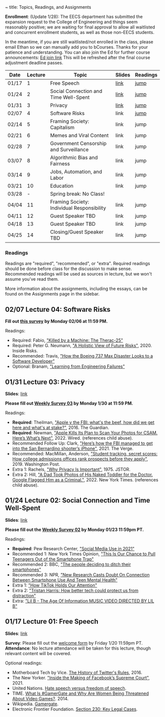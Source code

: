 ~ title: Topics, Readings, and Assignments

**Enrollment**: 
(Update 1/28): The EECS department has submitted the expansion request to the College of Engineering and things seem reasonably positive; we are waiting for final approval to allow all waitlisted and concurrent enrollment students, as well as those non-EECS students.

In the meantime, if you are still waitlisted/not enrolled in the class, please email Ethan so we can manually add you to bCourses. Thanks for your patience and understanding.
You can also join the Ed for further course announcements: [Ed join link](https://edstem.org/us/join/E8BdJn) This will be refreshed after the final course adjustment deadline passes.

<!--(Update 1/20): We are still waiting to hear back from the EECS department about whether we can expand this course beyond the lecture room capacity. As of today, the department has informed us that they are facing significant delays to address all course enrollment concerns (including ours) but are hoping to resolve things over the weekend.

Given the situation, there is a small chance that we can't expand the course in time for the upcoming add/drop deadline without fee. In the meantime, if you are a graduating senior and need the ethics requirement to graduate, we do encourage you to look for other courses that satisfy the requirement. In any case, we will hopefully learn something by early next week and will send out further information. Thanks for your patience and understanding.

If you are currently waitlisted or unable to enroll, you can join the Ed for further course announcements: [Ed join link](https://edstem.org/us/join/E8BdJn) This will be refreshed after the final course adjustment deadline passes.
-->

<!--If you are looking to enroll in this course but do not meet EECS department enrollment categories, please make a private post on Ed.-->



| Date  | Lecture | Topic                                 | Slides | Readings |
|-------|-------- | --------------------------------------|--------| ----------- |
| 01/17 |  1 | Free Speech                                     | [link][l01_slides] | [jump][l01_anchor] |
| 01/24 |  2 | Social Connection and Time Well-Spent           | [link][l02_slides] | [jump][l02_anchor] |
| 01/31 |  3 | Privacy                                         | [link][l03_slides] | [jump][l03_anchor] |
| 02/07 |  4 | Software Risks                                  | link | [jump][l04_anchor] |
| 02/14 |  5 | Framing Society: Capitalism                     | link | jump |
| 02/21 |  6 | Memes and Viral Content                         | link | jump |
| 02/28 |  7 | Government Censorship and Surveillance          | link | jump |
| 03/07 |  8 | Algorithmic Bias and Fairness                   | link | jump |
| 03/14 |  9 | Jobs, Automation, and Labor                     | link | jump |
| 03/21 | 10 | Education                                       | link | jump |
| 03/28 |  - | Spring break: No Class!                         |      |      |
| 04/04 | 11 | Framing Society: Individual Responsibility      | link | jump |
| 04/11 | 12 | Guest Speaker TBD                               | link | jump |
| 04/18 | 13 | Guest Speaker TBD                               | link | jump |
| 04/25 | 14 | Closing/Guest Speaker TBD                       | link | jump |

### Readings
Readings are "required", "recommended", or "extra". Required readings should be
done before class for the discussion to make sense. Recommended readings will be
used as sources in lecture, but we won't assume you've read them.

More information about the assignments, including the essays, can be found on the Assignments page in the sidebar.

<!-- FOR STAFF: Previous lecture links are in lecture-links.md -->


## 02/07 Lecture 04: Software Risks
<!--<b>Slides</b>: [link][l04_slides]
[l04_slides]: https://docs.google.com/presentation/d/1kl9R4y8-PakLvCJBZHVLMEJpat_-563V0R_bnBVnEcg/edit
-->

**Fill out [this survey][l04_form] by Monday 02/06 at 11:59 PM.**

Readings:
* Required: Fabio, ["Killed by a Machine: The Therac-25"](https://hackaday.com/2015/10/26/killed-by-a-machine-the-therac-25/)
* Required: Peter G. Neumann, ["A Holistic View of Future Risks"](http://www.csl.sri.com/users/neumann/cacm250.pdf), 2020. Inside Risks.
* Recommended: Travis, ["How the Boeing 737 Max Disaster Looks to a Software Developer"](https://spectrum.ieee.org/aerospace/aviation/how-the-boeing-737-max-disaster-looks-to-a-software-developer)
* Optional: Branam, ["Learning from Engineering Failures"](https://www.embeddedrelated.com/showarticle/1410.php)

[l04_anchor]: #02-06-lecture-4-software-risks
[l04_form]: https://docs.google.com/forms/d/e/1FAIpQLScw_cLYTiH-jAJQX89pXacjcKeP8qZqSBTdK00gMElQaWbxdA/viewform?usp=sf_link
[l04_slides]: https://docs.google.com/presentation/d/1kl9R4y8-PakLvCJBZHVLMEJpat_-563V0R_bnBVnEcg/edit?usp=sharing

## 01/31 Lecture 03: Privacy

<b>Slides</b>: [link][l03_slides]

**Please fill out [Weekly Survey 03][l03_form] by Monday 1/30 at 11:59 PM.**

Readings:
* **Required**: Theilman, ["Apple v the FBI: what's the beef, how did we get here and what's at stake?"](https://www.theguardian.com/technology/2016/feb/20/apple-fbi-iphone-explainer-san-bernardino), 2016. The Guardian.
* **Required**:  Newman, ["Apple Kills Its Plan to Scan Your Photos for CSAM. Here’s What’s Next"](https://www.wired.com/story/apple-photo-scanning-csam-communication-safety-messages/), 2022. Wired. (references child abuse).
* Recommended Follow Up: Clark, ["Here’s how the FBI managed to get into the San Bernardino shooter’s iPhone"](https://www.theverge.com/2021/4/14/22383957/fbi-san-bernadino-iphone-hack-shooting-investigation), 2021. The Verge.
* Recommended: MacMillan, Anderson, ["Student tracking, secret scores: How college admissions offices rank prospects before they apply"](https://www.washingtonpost.com/business/2019/10/14/colleges-quietly-rank-prospective-students-based-their-personal-data/), 2019. Washington Post.
* Extra 1: Rachels, ["Why Privacy Is Important"](https://www.jstor.org/stable/2265077?seq=1), 1975. JSTOR.
* Extra 2: Hill, ["A Dad Took Photos of His Naked Toddler for the Doctor. Google Flagged Him as a Criminal."](https://www.nytimes.com/2022/08/21/technology/google-surveillance-toddler-photo.html), 2022. New York Times. (references child abuse).

[l03_anchor]: #01-31-lecture-03-privacy
[l03_form]: https://docs.google.com/forms/d/e/1FAIpQLSe5aLV2vMQYTtLfkO2zqwFq7bqyehcjYXZf_moWoyLuIvhsaQ/viewform?usp=sf_link
[l03_slides]: https://docs.google.com/presentation/d/16oaFWbDXew0gfmoCCTAzWqXcnb-cQdWIEYja_rkpbvc/edit?usp=sharing

## 01/24 Lecture 02: Social Connection and Time Well-Spent

<b>Slides</b>: [link][l02_slides]

**Please fill out the [Weekly Survey 02][l02_form] by Monday 01/23 11:59pm PT.**

Readings:

* **Required**: Pew Research Center, ["Social Media Use in 2021"](https://www.pewresearch.org/internet/2021/04/07/social-media-use-in-2021/)
* Recommended 1: New York Times Opinion, ["This Is Our Chance to Pull Teenagers Out of the Smartphone Trap"](https://www.nytimes.com/2021/07/31/opinion/smartphone-iphone-social-media-isolation.html)
* Recommended 2: BBC, ["The people deciding to ditch their smartphones"](https://www.bbc.com/news/business-60067032)
* Recommended 3: NPR, ["New Research Casts Doubt On Connection Between Smartphone Use And Teen Mental Health"](https://www.npr.org/2019/08/19/752529380/new-research-casts-doubt-on-connection-between-smartphone-use-and-teen-mental-he)
* Extra 1: ["How TikTok Holds Our Attention"](https://www.newyorker.com/magazine/2019/09/30/how-tiktok-holds-our-attention)
* Extra 2: ["Tristan Harris: How better tech could protect us from distraction"](https://www.ted.com/talks/tristan_harris_how_better_tech_could_protect_us_from_distraction/up-next)
* Extra: ["Lil B - The Age Of Information MUSIC VIDEO DIRECTED BY LIL B"](https://www.youtube.com/watch?v=corY-FZAZog)

[l02_anchor]: #01-24-lecture-02-social-connection-and-time-well-spent
[l02_form]: https://docs.google.com/forms/d/e/1FAIpQLSeG_KX6C8zXpvPlZGMO6hlaa4nCjTo-JCYhvTyIvVLQgQy6fQ/viewform?usp=sf_link
[l02_slides]: https://docs.google.com/presentation/d/1mZ7AQFgbzLHIU5gjewKvjtAzw_pUUJGDbFBryMY6DSU/edit?usp=sharing

## 01/17 Lecture 01: Free Speech

<b>Slides</b>: [link][l01_slides]

**Survey**: Please fill out the [welcome form][welcome_form] by Friday 1/20 11:59pm PT.<br/>
**Attendance**: No lecture attendance will be taken for this lecture, though relevant content will be covered.

<!--**Interested in CS H195?** Check out the Discussion Info page in the sidebar and fill out the interest form listed on the [Course Catalog](https://classes.berkeley.edu/content/2023-spring-compsci-h195-001-lec-001). **Course applications are due Wednesday 1/25 11:59pm PT.**-->

Optional readings:
- Motherboard Tech by Vice. [The History of Twitter's Rules](https://www.vice.com/en/article/z43xw3/the-history-of-twitters-rules), 2016.
- The New Yorker. ["Inside the Making of Facebook’s Supreme Court"](https://www.newyorker.com/tech/annals-of-technology/inside-the-making-of-facebooks-supreme-court), 2021.
- United Nations. [Hate speech versus freedom of speech](https://www.un.org/en/hate-speech/understanding-hate-speech/hate-speech-versus-freedom-of-speech).
- TIME. [What Is #GamerGate and Why Are Women Being Threatened About Video Games?](https://time.com/3510381/gamergate-faq/). 2014.
- Wikipedia. [Gamergate](https://en.wikipedia.org/wiki/Gamergate_(harassment_campaign)).
- Electronic Frontier Foundation. [Section 230: Key Legal Cases](https://www.eff.org/issues/cda230/legal).

[l01_anchor]: #01-17-lecture-01-free-speech
[l01_slides]: https://docs.google.com/presentation/d/1bUwt_QM4ZSAIYGSUVnQMMGD0TYs-DgMHCXgEnOk7K3E/edit?usp=sharing
[welcome_form]: https://docs.google.com/forms/d/e/1FAIpQLScmLPmDYpyZxt9MIGeZbO7t3gB-BP4VJuAK8jzejXNvu-YUbw/viewform?usp=sf_link

[l05_anchor]: #10-03-lecture-5-memes
[l06_anchor]: #10-10-lecture-6-framing-society-and-identity
[l07_anchor]: #10-17-lecture-7-software-risks
[l08_anchor]: #10-24-lecture-8-algorithmic-bias-and-fairness
[l09_anchor]: #10-31-lecture-9-the-optimization-mindset-tech-policy-big-tech
[l10_anchor]: #11-7-lecture-10-christina-warren-twitter-ai-tools-q-amp-a
[l11_anchor]: #11-14-lecture-11-jobs-and-automation-and-labor
[l12_anchor]: #11-21-lecture-canceled-education
[l13_anchor]: #11-28-lecture-12-james-allworth

